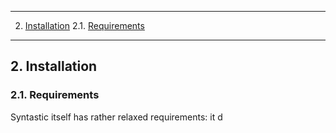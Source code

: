 
- - -
2. [Installation](#installation) 
2.1. [Requirements](#requirements)  

- - -


## 2\. Installation


### 2.1\. Requirements

Syntastic itself has rather relaxed requirements: it d


